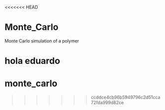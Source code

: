 <<<<<<< HEAD
# Monte_Carlo
Monte Carlo simulation of a polymer


hola eduardo
=======
# monte_carlo
>>>>>>> ccddce4cb96b5949796c2d51cca72fda999d82ce
